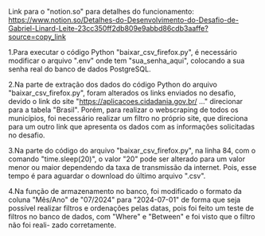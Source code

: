 Link para o "notion.so" para detalhes do funcionamento: https://www.notion.so/Detalhes-do-Desenvolvimento-do-Desafio-de-Gabriel-Linard-Leite-23cc350ff2db809e9abbd86cdb3aaffe?source=copy_link

1.Para executar o código Python "baixar_csv_firefox.py", é necessário modificar o arquivo ".env" onde tem "sua_senha_aqui", colocando a sua senha real do 
banco de dados PostgreSQL. 

2.Na parte de extração dos dados do código Python do arquivo "baixar_csv_firefox.py", foram alterados os links enviados no desafio, devido o link do site 
"https://aplicacoes.cidadania.gov.br/ ..." direcionar para a tabela "Brasil". Porém, para realizar o webscraping de todos os municípios, foi necessário 
realizar um filtro no próprio site, que direciona para um outro link que apresenta os dados com as informações solicitadas no desafio.

3.Na parte do código do arquivo "baixar_csv_firefox.py", na linha 84, com o comando "time.sleep(20)", o valor "20" pode ser alterado para um valor menor 
ou maior dependendo da taxa de transmissão da internet. Pois, esse tempo é para aguardar o download do último arquivo ".csv".

4.Na função de armazenamento no banco, foi modificado o formato da coluna "Mês/Ano" de "07/2024" para "2024-07-01" de forma que seja possível realizar 
filtros e ordenações pelas datas, pois foi feito um teste de filtros no banco de dados, com "Where" e "Between" e foi visto que o filtro não foi reali- 
zado corretamente.
